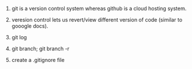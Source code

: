 1. git is a version control system whereas github is a cloud hosting system. 

2. veresion control lets us revert/view different version of code (similar to gooogle docs). 

3. git log 

4. git branch; git branch -r

5. create a .gitignore file 


